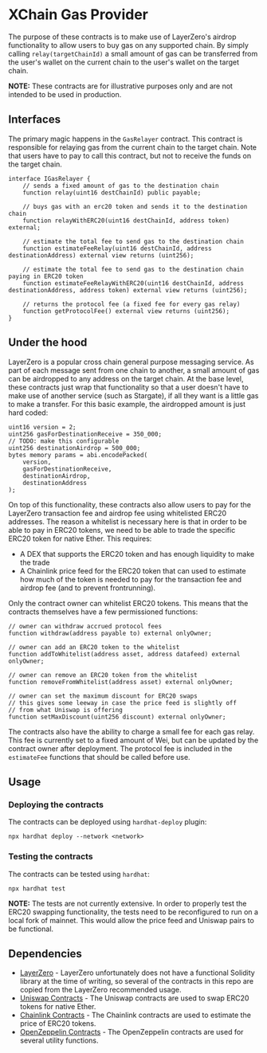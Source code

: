 # XChain Gas Provider

The purpose of these contracts is to make use of LayerZero's airdrop functionality to allow users to buy gas
on any supported chain. By simply calling `relay(targetChainId)` a small amount of gas can be transferred from the
user's wallet on the current chain to the user's wallet on the target chain.

**NOTE:** These contracts are for illustrative purposes only and are not intended to be used in production.

## Interfaces
The primary magic happens in the `GasRelayer` contract. This contract is responsible for relaying gas from the current
chain to the target chain. Note that users have to pay to call this contract, but not to receive the funds on the
target chain.

```solidity
interface IGasRelayer {
    // sends a fixed amount of gas to the destination chain
    function relay(uint16 destChainId) public payable;

    // buys gas with an erc20 token and sends it to the destination chain
    function relayWithERC20(uint16 destChainId, address token) external;

    // estimate the total fee to send gas to the destination chain
    function estimateFeeRelay(uint16 destChainId, address destinationAddress) external view returns (uint256);

    // estimate the total fee to send gas to the destination chain paying in ERC20 token
    function estimateFeeRelayWithERC20(uint16 destChainId, address destinationAddress, address token) external view returns (uint256);

    // returns the protocol fee (a fixed fee for every gas relay)
    function getProtocolFee() external view returns (uint256);
}
```

## Under the hood

LayerZero is a popular cross chain general purpose messaging service. As part of each message sent from one chain to
another, a small amount of gas can be airdropped to any address on the target chain. At the base level, these 
contracts just wrap that functionality so that a user doesn't have to make use of another service (such as Stargate),
if all they want is a little gas to make a transfer. For this basic example, the airdropped amount is just hard coded:
```solidity
uint16 version = 2;
uint256 gasForDestinationReceive = 350_000;
// TODO: make this configurable
uint256 destinationAirdrop = 500_000;
bytes memory params = abi.encodePacked(
    version,
    gasForDestinationReceive,
    destinationAirdrop,
    destinationAddress
);
```

On top of this functionality, these contracts also allow users to pay for the LayerZero transaction fee and airdrop 
fee using whitelisted ERC20 addresses. The reason a whitelist is necessary here is that in order to be able to pay 
in ERC20 tokens, we need to be able to trade the specific ERC20 token for native Ether. This requires:
* A DEX that supports the ERC20 token and has enough liquidity to make the trade
* A Chainlink price feed for the ERC20 token that can used to estimate how much of the token is needed to pay for the
  transaction fee and airdrop fee (and to prevent frontrunning).

Only the contract owner can whitelist ERC20 tokens. This means that the contracts themselves have a few permissioned 
functions:
```solidity
// owner can withdraw accrued protocol fees
function withdraw(address payable to) external onlyOwner;

// owner can add an ERC20 token to the whitelist
function addToWhitelist(address asset, address datafeed) external onlyOwner;

// owner can remove an ERC20 token from the whitelist
function removeFromWhitelist(address asset) external onlyOwner;

// owner can set the maximum discount for ERC20 swaps
// this gives some leeway in case the price feed is slightly off
// from what Uniswap is offering
function setMaxDiscount(uint256 discount) external onlyOwner;
```

The contracts also have the ability to charge a small fee for each gas relay. This fee is currently set to a fixed 
amount of Wei, but can be updated by the contract owner after deployment. The protocol fee is included in the 
`estimateFee` functions that should be called before use.

## Usage

### Deploying the contracts
The contracts can be deployed using `hardhat-deploy` plugin:
```shell
npx hardhat deploy --network <network>
```

### Testing the contracts
The contracts can be tested using `hardhat`:
```shell
npx hardhat test
```
**NOTE:** The tests are not currently extensive. In order to properly test the ERC20 swapping functionality, the 
tests need to be reconfigured to run on a local fork of mainnet. This would allow the price feed and Uniswap pairs 
to be functional.

## Dependencies
* [LayerZero](https://layerzero.gitbook.io/docs/) - LayerZero unfortunately does not have a functional Solidity 
  library at the time of writing,  so several of the contracts in this repo are copied from the LayerZero 
  recommended usage.
* [Uniswap Contracts](https://docs.uniswap.org/contracts/v3/overview) - The Uniswap contracts are used to swap ERC20 
  tokens for native Ether.
* [Chainlink Contracts](https://www.npmjs.com/package/@chainlink/contracts) - The Chainlink contracts are used to 
  estimate the price of ERC20 tokens.
* [OpenZeppelin Contracts](https://docs.openzeppelin.com/contracts/5.x/) - The OpenZeppelin contracts are used for 
  several utility functions.